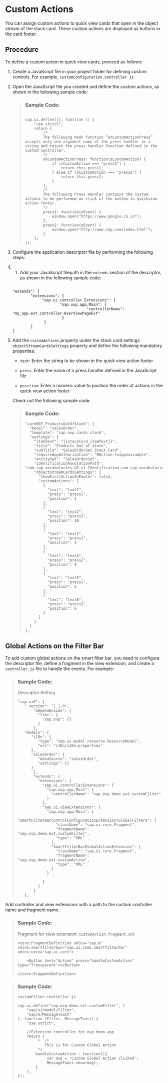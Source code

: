<!-- loio02fb273ee1024fec914b11befe2b1887 -->

# Custom Actions

You can assign custom actions to quick view cards that open in the object stream of the stack card. These custom actions are displayed as buttons in the card footer.



## Procedure

To define a custom action in quick view cards, proceed as follows:

1.  Create a JavaScript file in your project folder for defining custom controls. For example, `customConfiguration.controller.js`.

2.  Open the JavaScript file you created and define the custom actions, as shown in the following sample code:

    > ### Sample Code:  
    > ```
    > 
    > sap.ui.define([], function () {
    >     "use strict";
    >     return {
    >         /*
    >         The following Hook function “onCustomActionPress” accepts only one argument name of the press handler as a string and return the press handler function defined in the custom controller.       
    >         */
    >         onCustomActionPress: function(sCustomAction) {
    >             if (sCustomAction === "press1") {
    >                 return this.press1;
    >             } else if (sCustomAction === "press2") {
    >                 return this.press2;
    >             }
    >         },
    >         /*
    >         The following Press Handler contains the custom actions to be performed on click of the button in quickview action footer.
    >         */
    >         press1: function(oEvent) {
    >             window.open("https://www.google.co.in");
    >         },
    >         press2: function(oEvent) {
    >             window.open("http://www.sap.com/index.html");
    >         }
    >     };
    > });
    > 
    > ```

3.  Configure the application descriptor file by performing the following steps:

4.  1.  Add your JavaScript filepath in the `extends` section of the descriptor, as shown in the following sample code:

    ```
    
    "extends": {
            "extensions": {
                 "sap.ui.controller.Extensions": {
                         "sap.ovp.app.Main": {
                                     "controllerName": "my_app.ext.controller.OverViewPageExt"
                          }
                  }
            }
    }
    
    ```

2.  Add the `customActions` property under the stack card settings `objectStreamCardsSettings` property and define the following mandatory properties:

    -   `text`: Enter the string to be shown in the quick view action footer

    -   `press`: Enter the name of a press handler defined in the JavaScript file

    -   `position`: Enter a numeric value to position the order of actions in the quick view action footer


    Check out the following sample code:

    > ### Sample Code:  
    > ```
    > "card007_ProductsOutOfStock": {
    >   "model": "salesOrder",
    >   "template": "sap.ovp.cards.stack",
    >   "settings": {
    >     "itemText": "{{stackCard_itemText}}",
    >     "title": "Products Out of Stock",
    >     "subTitle": "SalesOrderSet Stack Card",
    >     "requireAppAuthorization": "#Action-toappnavsample",
    >     "entitySet": "SalesOrderSet",
    >     "identificationAnnotationPath": "com.sap.vocabularies.UI.v1.Identification,com.sap.vocabularies.UI.v1.Identification#item2",
    >     "objectStreamCardsSettings": {
    >       "showFirstActionInFooter": false,
    >       "customActions": [
    >         {
    >           "text": "text1",
    >           "press": "press1",
    >           "position": 1
    >         },
    >         {
    >           "text": "text2",
    >           "press": "press2",
    >           "position": 10
    >         },
    >         {
    >           "text": "text3",
    >           "press": "press1",
    >           "position": 3
    >         },
    >         {
    >           "text": "text4",
    >           "press": "press2",
    >           "position": 8
    >         },
    >         {
    >           "text": "text5",
    >           "press": "press1",
    >           "position": 5
    >         },
    >         {
    >           "text": "text6",
    >           "press": "press2",
    >           "position": 6
    >         }
    >       ]
    >     }
    >   }
    > }, 
    > ```





<a name="loio02fb273ee1024fec914b11befe2b1887__section_zfy_m3p_k2b"/>

## Global Actions on the Filter Bar

To add custom global actions on the smart filter bar, you need to configure the descriptor file, define a fragment in the view extension, and create a `controller.js` file to handle the events. For example:

> ### Sample Code:  
> Descriptor Setting
> 
> ```
> "sap.ui5": {
>    "_version": "1.1.0",
>        "dependencies": {
>          "libs": {
>            "sap.ovp": {}
>          }
>        },
>    "models": {
>       "i18n": {
>          "type": "sap.ui.model.resource.ResourceModel",
>          "uri": "i18n/i18n.properties"
>       },
>       "salesOrder": {
>          "dataSource": "salesOrder",
>          "settings": {}
>       }
>        },
>        "extends": {
>          "extensions": {
>            "sap.ui.controllerExtensions": {
>              "sap.ovp.app.Main": {
>                "controllerName": "sap.ovp.demo.ext.customFilter"
>              }
>            },
>            "sap.ui.viewExtensions": {
>              "sap.ovp.app.Main": {
>                "SmartFilterBarControlConfigurationExtension|GlobalFilters": {
>                  "className": "sap.ui.core.Fragment",
>                  "fragmentName": "sap.ovp.demo.ext.customFilter",
>                  "type": "XML"
>                },
>                "SmartFilterBarGlobalActionExtension": {
>                  "className": "sap.ui.core.Fragment",
>                  "fragmentName": "sap.ovp.demo.ext.customAction",
>                  "type": "XML"
>                }
>              }
>  
>            }
>          }
>        }
>    },
> ```

Add controller and view extensions with a path to the custom controller name and fragment name.

> ### Sample Code:  
> Fragment for view extension: `customAction.fragment.xml`
> 
> ```
> <core:FragmentDefinition xmlns="sap.m" xmlns:smartfilterbar="sap.ui.comp.smartfilterbar" xmlns:core="sap.ui.core">
>  
>     <Button text="Action" press="handleCustomAction" type="Transparent"></Button>
>  
> </core:FragmentDefinition>
> ```

> ### Sample Code:  
> `customFilter.controller.js`
> 
> ```
> sap.ui.define("sap.ovp.demo.ext.customFilter", [
>     "sap/ui/model/Filter",
>     "sap/m/MessageToast"
> ], function (Filter, MessageToast) {
>     "use strict";
>  
>     //Extension controller for ovp demo app
>     return {
>          *  /*
>             This is for Custom Global Action
>          */
>         handleCustomAction : function(){
>              var msg = 'Custom Global Action clicked';
>              MessageToast.show(msg);
>         }
>     };
> });
> ```

